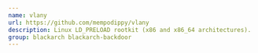 ```yaml
---
name: vlany
url: https://github.com/mempodippy/vlany
description: Linux LD_PRELOAD rootkit (x86 and x86_64 architectures).
group: blackarch blackarch-backdoor
---
```


